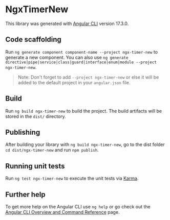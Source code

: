 # NgxTimerNew

This library was generated with [Angular CLI](https://github.com/angular/angular-cli) version 17.3.0.

## Code scaffolding

Run `ng generate component component-name --project ngx-timer-new` to generate a new component. You can also use `ng generate directive|pipe|service|class|guard|interface|enum|module --project ngx-timer-new`.
> Note: Don't forget to add `--project ngx-timer-new` or else it will be added to the default project in your `angular.json` file. 

## Build

Run `ng build ngx-timer-new` to build the project. The build artifacts will be stored in the `dist/` directory.

## Publishing

After building your library with `ng build ngx-timer-new`, go to the dist folder `cd dist/ngx-timer-new` and run `npm publish`.

## Running unit tests

Run `ng test ngx-timer-new` to execute the unit tests via [Karma](https://karma-runner.github.io).

## Further help

To get more help on the Angular CLI use `ng help` or go check out the [Angular CLI Overview and Command Reference](https://angular.io/cli) page.
